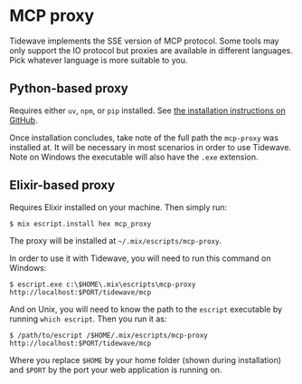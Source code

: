# MCP proxy

Tidewave implements the SSE version of MCP protocol. Some tools may only support the IO
protocol but proxies are available in different languages. Pick whatever language is more
suitable to you.

## Python-based proxy

Requires either `uv`, `npm`, or `pip` installed. See [the
installation instructions on GitHub](https://github.com/sparfenyuk/mcp-proxy#installation).

Once installation concludes, take note of the full path
the `mcp-proxy` was installed at. It will be necessary
in most scenarios in order to use Tidewave. Note on Windows
the executable will also have the `.exe` extension.

## Elixir-based proxy

Requires Elixir installed on your machine. Then simply run:

```bash
$ mix escript.install hex mcp_proxy
```

The proxy will be installed at `~/.mix/escripts/mcp-proxy`.

In order to use it with Tidewave, you will need to run this
command on Windows:

``` shell
$ escript.exe c:\$HOME\.mix\escripts\mcp-proxy http://localhost:$PORT/tidewave/mcp
```

And on Unix, you will need to know the path to the `escript`
executable by running `which escript`. Then you run it as:

``` shell
$ /path/to/escript /$HOME/.mix/escripts/mcp-proxy http://localhost:$PORT/tidewave/mcp
```

Where you replace `$HOME` by your home folder (shown during installation)
and `$PORT` by the port your web application is running on.
